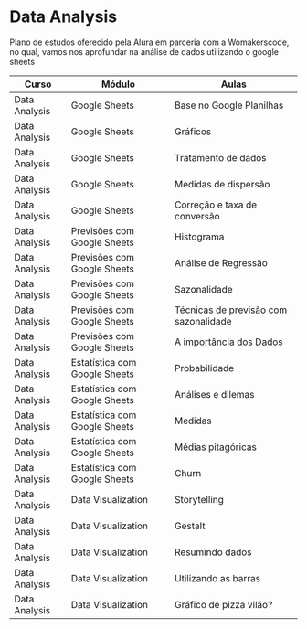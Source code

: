 # **Data Analysis**

Plano de estudos oferecido pela Alura em parceria com a Womakerscode, no qual, vamos nos aprofundar na análise de dados utilizando o google sheets

|Curso|Módulo|Aulas|
|--|--|--|
|Data Analysis|Google Sheets|Base no Google Planilhas|
|Data Analysis|Google Sheets|Gráficos|
|Data Analysis|Google Sheets|Tratamento de dados|
|Data Analysis|Google Sheets|Medidas de dispersão|
|Data Analysis|Google Sheets|Correção e taxa de conversão|
|Data Analysis|Previsões com Google Sheets|Histograma|
|Data Analysis|Previsões com Google Sheets|Análise de Regressão|
|Data Analysis|Previsões com Google Sheets|Sazonalidade|
|Data Analysis|Previsões com Google Sheets|Técnicas de previsão com sazonalidade|
|Data Analysis|Previsões com Google Sheets|A importância dos Dados|
|Data Analysis|Estatística com Google Sheets|Probabilidade|
|Data Analysis|Estatística com Google Sheets|Análises e dilemas|
|Data Analysis|Estatística com Google Sheets|Medidas|
|Data Analysis|Estatística com Google Sheets|Médias pitagóricas|
|Data Analysis|Estatística com Google Sheets|Churn|
|Data Analysis|Data Visualization|Storytelling|
|Data Analysis|Data Visualization|Gestalt|
|Data Analysis|Data Visualization|Resumindo dados|
|Data Analysis|Data Visualization|Utilizando as barras|
|Data Analysis|Data Visualization|Gráfico de pizza vilão?|
